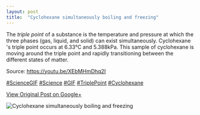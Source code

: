 ```yaml
---
layout: post
title:  "Cyclohexane simultaneously boiling and freezing"
---
```


The _triple point_ of a substance is the temperature and pressure at which the
three phases (gas, liquid, and solid) can exist simultaneously. Cyclohexane 's
triple point occurs at 6.33°C and 5.388kPa. This sample of cyclohexane is
moving around the triple point and rapidly transitioning between the different
states of matter.  
  
Source: <https://youtu.be/XEbMHmDhq2I>  
  
[#ScienceGIF](https://plus.google.com/s/%23ScienceGIF/posts)
[#Science](https://plus.google.com/s/%23Science/posts)
[#GIF](https://plus.google.com/s/%23GIF/posts)
[#TriplePoint](https://plus.google.com/s/%23TriplePoint/posts)
[#Cyclohexane](https://plus.google.com/s/%23Cyclohexane/posts)

[View Original Post on Google+](https://plus.google.com/+ColinSullender/posts/U4Bt88G6jkC)

![Cyclohexane simultaneously boiling and freezing](/assets/img/2015-05-22-Cyclohexane-simultaneously-boiling-and-freezing.gif)

